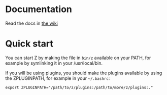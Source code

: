 # Documentation #

Read the docs in [the wiki](https://github.com/zicht/z/wiki)

# Quick start #
You can start Z by making the file in `bin/z` available on your PATH, for example by symlinking it in your /usr/local/bin.

If you will be using plugins, you should make the plugins available by using the ZPLUGINPATH, for example in your `~/.bashrc`:

    export ZPLUGINPATH="/path/to/z/plugins:/path/to/more/z/plugins:."
